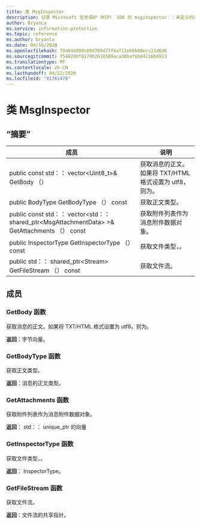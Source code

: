 ```yaml
---
title: 类 MsgInspector
description: 记录 Microsoft 信息保护（MIP） SDK 的 msginspector：：未定义的类。
author: BryanLa
ms.service: information-protection
ms.topic: reference
ms.author: bryanla
ms.date: 04/16/2020
ms.openlocfilehash: 79a044099c09d799d77f4af11eb0b80ecc21d6d6
ms.sourcegitcommit: f54920bf017902616589aca30baf6b64216b6913
ms.translationtype: MT
ms.contentlocale: zh-CN
ms.lasthandoff: 04/22/2020
ms.locfileid: "81761478"
---
```

# <a name="class-msginspector"></a>类 MsgInspector 
  
## <a name="summary"></a>“摘要”
 成员                        | 说明                                
--------------------------------|---------------------------------------------
public const std：： vector\<Uint8_t\>& GetBody （）  |  获取消息的正文。如果将 TXT/HTML 格式设置为 utf8，则为。
public BodyType GetBodyType （） const  |  获取正文类型。
public const std：： vector\<std：： shared_ptr\<MsgAttachmentData\> \>& GetAttachments （） const  |  获取附件列表作为消息附件数据对象。
public InspectorType GetInspectorType （） const  |  获取文件类型，。
public std：： shared_ptr\<Stream\> GetFileStream （） const  |  获取文件流。
  
## <a name="members"></a>成员
  
### <a name="getbody-function"></a>GetBody 函数
获取消息的正文。如果将 TXT/HTML 格式设置为 utf8，则为。

  
**返回**：字节向量。
  
### <a name="getbodytype-function"></a>GetBodyType 函数
获取正文类型。

  
**返回**：消息的正文类型。
  
### <a name="getattachments-function"></a>GetAttachments 函数
获取附件列表作为消息附件数据对象。

  
**返回**： std：： unique_ptr 的向量<MsgAttachmentData>
  
### <a name="getinspectortype-function"></a>GetInspectorType 函数
获取文件类型，。

  
**返回**： InspectorType。
  
### <a name="getfilestream-function"></a>GetFileStream 函数
获取文件流。

  
**返回**：文件流的共享指针。